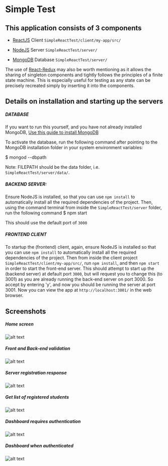 # Simple Test

## This application consists of 3 components

- [ReactJS](https://facebook.github.io/react/) Client `SimpleReactTest/client/my-app/src/`

- [NodeJS](https://nodejs.org/) Server `SimpleReactTest/server/`

- [MongoDB](https://www.mongodb.com/) Database `SimpleReactTest/server/`

The use of [React-Redux](http://redux.js.org/) may also be worth mentioning as it allows the sharing of singleton components and tightly follows the principles of a finite state machine. This is especially useful for testing as any state can be precisely recreated simply by inserting it into the components.

## Details on installation and starting up the servers

##### DATABASE
If you want to run this yourself, and you have not already installed MongoDB, [Use this guide to install MongoDB](https://docs.mongodb.com/manual/installation/)

To activate the database, run the following command after pointing to the MongoDB installation folder in your system environment variables:

$ mongod --dbpath <FILEPATH> 

Note: FILEPATH should be the data folder, i.e. `SimpleReactTest/server/data/`.

##### BACKEND SERVER: 
Ensure NodeJS is installed, so that you can use `npm install` to automatically install all the required dependencies of the  project. Then, using the command terminal from inside the `SimpleReactTest/server` folder, run the following command
$ npm start

This should use the default port of `3000`

##### FRONTEND CLIENT

To startup the (frontend) client, again, ensure NodeJS is installed so that you can use `npm install` to automatically install all the required dependencies of the project. Then from inside the client project `SimpleReactTest/client/my-app/src/`, run `npm install`, and then `npm start` in order to start the front-end server. This should attempt to start up the (backend server) at default port `3000`, but will request you to change this (to 3001) as you are already running the back-end server on port 3000. So accept by entering 'y', and now you should be running the server at port 3001. Now you can view the app at `http://localhost:3001/` in the web browser.


## Screenshots


##### Home screen
![alt text](https://i.gyazo.com/9e82b53c60efc1ea4bb083f424e297cd.jpg)

##### Front and Back-end validation
![alt text](https://i.gyazo.com/a1056a2646499e8aca33dd09768892c5.jpg)

##### Server registration response
![alt text](https://i.gyazo.com/5f26480385d7a2e09e9dc33357b9fbbc.jpg)

##### Get list of registered students
![alt text](https://i.gyazo.com/ef2c2da3c9ff7827085e3260c5e33420.jpg)

##### Dashboard requires authentication
![alt text](https://i.gyazo.com/e6518e4ad1bf3bd4175742d58009dd76.jpg)

##### Dashboard when authenticated
![alt text](https://i.gyazo.com/14b606de5c16554067dc207e2967ef00.jpg)
